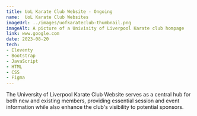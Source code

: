```yaml
---
title: UoL Karate Club Website - Ongoing
name:  UoL Karate Club Websites
imageUrl: ../images/uofkarateclub-thumbnail.png
imageAlt: A picture of a Univisity of Liverpool Karate club hompage
link: www.google.com
date: 2023-08-20
tech:
- Eleventy
- Bootstrap
- JavaScript
- HTML 
- CSS
- Figma
---
```

The University of Liverpool Karate Club Website serves as a central hub for both new and existing members, providing essential session and event information while also enhance the club's visibility to potential sponsors. 
